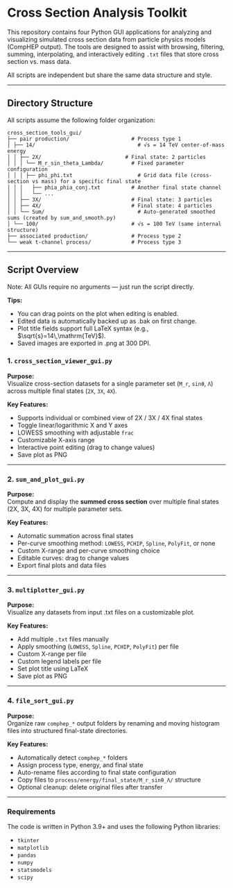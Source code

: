 # Cross Section Analysis Toolkit

This repository contains four Python GUI applications for analyzing and visualizing simulated cross section data from particle physics models (CompHEP output). The tools are designed to assist with browsing, filtering, summing, interpolating, and interactively editing `.txt` files that store cross section vs. mass data.

All scripts are independent but share the same data structure and style.

---

## Directory Structure

All scripts assume the following folder organization:
```
cross_section_tools_gui/							
├── pair production/		          	# Process type 1
│ ├── 14/			                      # √s = 14 TeV center-of-mass energy
│ │ ├── 2X/		                  	  # Final state: 2 particles 
│ │ │ └── M_r_sin_theta_Lambda/			# Fixed parameter configuration 
│ │ │ ├── phi_phi.txt			          # Grid data file (cross-section vs mass) for a specific final state
│ │ │	├── phia_phia_conj.txt		  	# Another final state channel
│ │	│	└── ...
│ │ ├── 3X/			                    # Final state: 3 particles
│ │ ├── 4X/			                    # Final state: 4 particles
│ │ └── Sum/			                  # Auto-generated smoothed sums (created by sum_and_smooth.py)
│ └── 100/			                    # √s = 100 TeV (same internal structure)
├── associated production/		    	# Process type 2
└── weak t-channel process/			    # Process type 3
```

---

## Script Overview

Note: All GUIs require no arguments — just run the script directly.

**Tips:**
- You can drag points on the plot when editing is enabled.
- Edited data is automatically backed up as .bak on first change.
- Plot title fields support full LaTeX syntax (e.g., $\sqrt{s}=14\,\mathrm{TeV}$).
- Saved images are exported in .png at 300 DPI.

### 1. `cross_section_viewer_gui.py`  
**Purpose:**  
Visualize cross-section datasets for a single parameter set (`M_r`, `sinθ`, `Λ`) across multiple final states (`2X`, `3X`, `4X`).

**Key Features:**
- Supports individual or combined view of 2X / 3X / 4X final states  
- Toggle linear/logarithmic X and Y axes  
- LOWESS smoothing with adjustable `frac`  
- Customizable X-axis range  
- Interactive point editing (drag to change values)  
- Save plot as PNG 

---

### 2. `sum_and_plot_gui.py`  
**Purpose:**  
Compute and display the **summed cross section** over multiple final states (2X, 3X, 4X) for multiple parameter sets.

**Key Features:**
- Automatic summation across final states  
- Per-curve smoothing method: `LOWESS`, `PCHIP`, `Spline`, `PolyFit`, or none  
- Custom X-range and per-curve smoothing choice  
- Editable curves: drag to change values  
- Export final plots and data files  

---

### 3. `multiplotter_gui.py`  
**Purpose:**  
Visualize any datasets from input .txt files on a customizable plot.

**Key Features:**
- Add multiple `.txt` files manually  
- Apply smoothing (`LOWESS`, `Spline`, `PCHIP`, `PolyFit`) per file  
- Custom X-range per file  
- Custom legend labels per file  
- Set plot title using LaTeX  
- Save plot as PNG 

---

### 4. `file_sort_gui.py`  
**Purpose:**  
Organize raw `comphep_*` output folders by renaming and moving histogram files into structured final-state directories.

**Key Features:**
- Automatically detect `comphep_*` folders  
- Assign process type, energy, and final state  
- Auto-rename files according to final state configuration  
- Copy files to `process/energy/final_state/M_r_sinθ_Λ/` structure  
- Optional cleanup: delete original files after transfer  

---


### Requirements
The code is written in Python 3.9+ and uses the following Python libraries:

- `tkinter`
- `matplotlib`
- `pandas`
- `numpy`
- `statsmodels`
- `scipy`
